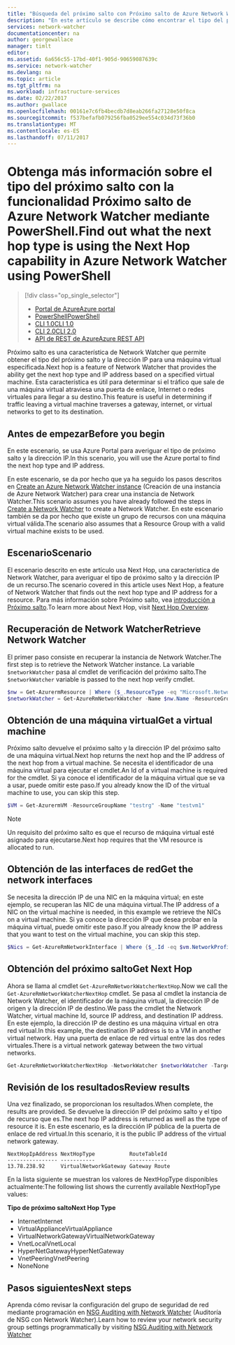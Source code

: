 ```yaml
---
title: "Búsqueda del próximo salto con Próximo salto de Azure Network Watcher (PowerShell) | Microsoft Docs"
description: "En este artículo se describe cómo encontrar el tipo del próximo salto y la dirección IP mediante la funcionalidad Próximo salto con PowerShell."
services: network-watcher
documentationcenter: na
author: georgewallace
manager: timlt
editor: 
ms.assetid: 6a656c55-17bd-40f1-905d-90659087639c
ms.service: network-watcher
ms.devlang: na
ms.topic: article
ms.tgt_pltfrm: na
ms.workload: infrastructure-services
ms.date: 02/22/2017
ms.author: gwallace
ms.openlocfilehash: 00161e7c6fb4becdb7d8eab266fa27128e50f8ca
ms.sourcegitcommit: f537befafb079256fba0529ee554c034d73f36b0
ms.translationtype: MT
ms.contentlocale: es-ES
ms.lasthandoff: 07/11/2017
---
```

# <a name="find-out-what-the-next-hop-type-is-using-the-next-hop-capability-in-azure-network-watcher-using-powershell"></a><span data-ttu-id="9f711-103">Obtenga más información sobre el tipo del próximo salto con la funcionalidad Próximo salto de Azure Network Watcher mediante PowerShell.</span><span class="sxs-lookup"><span data-stu-id="9f711-103">Find out what the next hop type is using the Next Hop capability in Azure Network Watcher using PowerShell</span></span>

> [!div class="op_single_selector"]
> - [<span data-ttu-id="9f711-104">Portal de Azure</span><span class="sxs-lookup"><span data-stu-id="9f711-104">Azure portal</span></span>](network-watcher-check-next-hop-portal.md)
> - [<span data-ttu-id="9f711-105">PowerShell</span><span class="sxs-lookup"><span data-stu-id="9f711-105">PowerShell</span></span>](network-watcher-check-next-hop-powershell.md)
> - [<span data-ttu-id="9f711-106">CLI 1.0</span><span class="sxs-lookup"><span data-stu-id="9f711-106">CLI 1.0</span></span>](network-watcher-check-next-hop-cli-nodejs.md)
> - [<span data-ttu-id="9f711-107">CLI 2.0</span><span class="sxs-lookup"><span data-stu-id="9f711-107">CLI 2.0</span></span>](network-watcher-check-next-hop-cli.md)
> - [<span data-ttu-id="9f711-108">API de REST de Azure</span><span class="sxs-lookup"><span data-stu-id="9f711-108">Azure REST API</span></span>](network-watcher-check-next-hop-rest.md)

<span data-ttu-id="9f711-109">Próximo salto es una característica de Network Watcher que permite obtener el tipo del próximo salto y la dirección IP para una máquina virtual especificada.</span><span class="sxs-lookup"><span data-stu-id="9f711-109">Next hop is a feature of Network Watcher that provides the ability get the next hop type and IP address based on a specified virtual machine.</span></span> <span data-ttu-id="9f711-110">Esta característica es útil para determinar si el tráfico que sale de una máquina virtual atraviesa una puerta de enlace, Internet o redes virtuales para llegar a su destino.</span><span class="sxs-lookup"><span data-stu-id="9f711-110">This feature is useful in determining if traffic leaving a virtual machine traverses a gateway, internet, or virtual networks to get to its destination.</span></span>

## <a name="before-you-begin"></a><span data-ttu-id="9f711-111">Antes de empezar</span><span class="sxs-lookup"><span data-stu-id="9f711-111">Before you begin</span></span>

<span data-ttu-id="9f711-112">En este escenario, se usa Azure Portal para averiguar el tipo de próximo salto y la dirección IP.</span><span class="sxs-lookup"><span data-stu-id="9f711-112">In this scenario, you will use the Azure portal to find the next hop type and IP address.</span></span>

<span data-ttu-id="9f711-113">En este escenario, se da por hecho que ya ha seguido los pasos descritos en [Create an Azure Network Watcher instance](network-watcher-create.md) (Creación de una instancia de Azure Network Watcher) para crear una instancia de Network Watcher.</span><span class="sxs-lookup"><span data-stu-id="9f711-113">This scenario assumes you have already followed the steps in [Create a Network Watcher](network-watcher-create.md) to create a Network Watcher.</span></span> <span data-ttu-id="9f711-114">En este escenario también se da por hecho que existe un grupo de recursos con una máquina virtual válida.</span><span class="sxs-lookup"><span data-stu-id="9f711-114">The scenario also assumes that a Resource Group with a valid virtual machine exists to be used.</span></span>

## <a name="scenario"></a><span data-ttu-id="9f711-115">Escenario</span><span class="sxs-lookup"><span data-stu-id="9f711-115">Scenario</span></span>

<span data-ttu-id="9f711-116">El escenario descrito en este artículo usa Next Hop, una característica de Network Watcher, para averiguar el tipo de próximo salto y la dirección IP de un recurso.</span><span class="sxs-lookup"><span data-stu-id="9f711-116">The scenario covered in this article uses Next Hop, a feature of Network Watcher that finds out the next hop type and IP address for a resource.</span></span> <span data-ttu-id="9f711-117">Para más información sobre Próximo salto, vea [introducción a Próximo salto](network-watcher-next-hop-overview.md).</span><span class="sxs-lookup"><span data-stu-id="9f711-117">To learn more about Next Hop, visit [Next Hop Overview](network-watcher-next-hop-overview.md).</span></span>

## <a name="retrieve-network-watcher"></a><span data-ttu-id="9f711-118">Recuperación de Network Watcher</span><span class="sxs-lookup"><span data-stu-id="9f711-118">Retrieve Network Watcher</span></span>

<span data-ttu-id="9f711-119">El primer paso consiste en recuperar la instancia de Network Watcher.</span><span class="sxs-lookup"><span data-stu-id="9f711-119">The first step is to retrieve the Network Watcher instance.</span></span> <span data-ttu-id="9f711-120">La variable `$networkWatcher` pasa al cmdlet de verificación del próximo salto.</span><span class="sxs-lookup"><span data-stu-id="9f711-120">The `$networkWatcher` variable is passed to the next hop verify cmdlet.</span></span>

```powershell
$nw = Get-AzurermResource | Where {$_.ResourceType -eq "Microsoft.Network/networkWatchers" -and $_.Location -eq "WestCentralUS" } 
$networkWatcher = Get-AzureRmNetworkWatcher -Name $nw.Name -ResourceGroupName $nw.ResourceGroupName 
```

## <a name="get-a-virtual-machine"></a><span data-ttu-id="9f711-121">Obtención de una máquina virtual</span><span class="sxs-lookup"><span data-stu-id="9f711-121">Get a virtual machine</span></span>

<span data-ttu-id="9f711-122">Próximo salto devuelve el próximo salto y la dirección IP del próximo salto de una máquina virtual.</span><span class="sxs-lookup"><span data-stu-id="9f711-122">Next hop returns the next hop and the IP address of the next hop from a virtual machine.</span></span> <span data-ttu-id="9f711-123">Se necesita el identificador de una máquina virtual para ejecutar el cmdlet.</span><span class="sxs-lookup"><span data-stu-id="9f711-123">An Id of a virtual machine is required for the cmdlet.</span></span> <span data-ttu-id="9f711-124">Si ya conoce el identificador de la máquina virtual que se va a usar, puede omitir este paso.</span><span class="sxs-lookup"><span data-stu-id="9f711-124">If you already know the ID of the virtual machine to use, you can skip this step.</span></span>

```powershell
$VM = Get-AzurermVM -ResourceGroupName "testrg" -Name "testvm1"
```

> [!NOTE]
> <span data-ttu-id="9f711-125">Un requisito del próximo salto es que el recurso de máquina virtual esté asignado para ejecutarse.</span><span class="sxs-lookup"><span data-stu-id="9f711-125">Next hop requires that the VM resource is allocated to run.</span></span>

## <a name="get-the-network-interfaces"></a><span data-ttu-id="9f711-126">Obtención de las interfaces de red</span><span class="sxs-lookup"><span data-stu-id="9f711-126">Get the network interfaces</span></span>

<span data-ttu-id="9f711-127">Se necesita la dirección IP de una NIC en la máquina virtual; en este ejemplo, se recuperan las NIC de una máquina virtual.</span><span class="sxs-lookup"><span data-stu-id="9f711-127">The IP address of a NIC on the virtual machine is needed, in this example we retrieve the NICs on a virtual machine.</span></span> <span data-ttu-id="9f711-128">Si ya conoce la dirección IP que desea probar en la máquina virtual, puede omitir este paso.</span><span class="sxs-lookup"><span data-stu-id="9f711-128">If you already know the IP address that you want to test on the virtual machine, you can skip this step.</span></span>

```powershell
$Nics = Get-AzureRmNetworkInterface | Where {$_.Id -eq $vm.NetworkProfile.NetworkInterfaces.Id.ForEach({$_})}
```

## <a name="get-next-hop"></a><span data-ttu-id="9f711-129">Obtención del próximo salto</span><span class="sxs-lookup"><span data-stu-id="9f711-129">Get Next Hop</span></span>

<span data-ttu-id="9f711-130">Ahora se llama al cmdlet `Get-AzureRmNetworkWatcherNextHop`.</span><span class="sxs-lookup"><span data-stu-id="9f711-130">Now we call the `Get-AzureRmNetworkWatcherNextHop` cmdlet.</span></span> <span data-ttu-id="9f711-131">Se pasa al cmdlet la instancia de Network Watcher, el identificador de la máquina virtual, la dirección IP de origen y la dirección IP de destino.</span><span class="sxs-lookup"><span data-stu-id="9f711-131">We pass the cmdlet the Network Watcher, virtual machine Id, source IP address, and destination IP address.</span></span> <span data-ttu-id="9f711-132">En este ejemplo, la dirección IP de destino es una máquina virtual en otra red virtual.</span><span class="sxs-lookup"><span data-stu-id="9f711-132">In this example, the destination IP address is to a VM in another virtual network.</span></span> <span data-ttu-id="9f711-133">Hay una puerta de enlace de red virtual entre las dos redes virtuales.</span><span class="sxs-lookup"><span data-stu-id="9f711-133">There is a virtual network gateway between the two virtual networks.</span></span>

```powershell
Get-AzureRmNetworkWatcherNextHop -NetworkWatcher $networkWatcher -TargetVirtualMachineId $VM.Id -SourceIPAddress $nics[0].IpConfigurations[0].PrivateIpAddress  -DestinationIPAddress 10.0.2.4 
```

## <a name="review-results"></a><span data-ttu-id="9f711-134">Revisión de los resultados</span><span class="sxs-lookup"><span data-stu-id="9f711-134">Review results</span></span>

<span data-ttu-id="9f711-135">Una vez finalizado, se proporcionan los resultados.</span><span class="sxs-lookup"><span data-stu-id="9f711-135">When complete, the results are provided.</span></span> <span data-ttu-id="9f711-136">Se devuelve la dirección IP del próximo salto y el tipo de recurso que es.</span><span class="sxs-lookup"><span data-stu-id="9f711-136">The next hop IP address is returned as well as the type of resource it is.</span></span> <span data-ttu-id="9f711-137">En este escenario, es la dirección IP pública de la puerta de enlace de red virtual.</span><span class="sxs-lookup"><span data-stu-id="9f711-137">In this scenario, it is the public IP address of the virtual network gateway.</span></span>

```
NextHopIpAddress NextHopType           RouteTableId 
---------------- -----------           ------------ 
13.78.238.92     VirtualNetworkGateway Gateway Route
```

<span data-ttu-id="9f711-138">En la lista siguiente se muestran los valores de NextHopType disponibles actualmente:</span><span class="sxs-lookup"><span data-stu-id="9f711-138">The following list shows the currently available NextHopType values:</span></span>

<span data-ttu-id="9f711-139">**Tipo de próximo salto**</span><span class="sxs-lookup"><span data-stu-id="9f711-139">**Next Hop Type**</span></span>

* <span data-ttu-id="9f711-140">Internet</span><span class="sxs-lookup"><span data-stu-id="9f711-140">Internet</span></span>
* <span data-ttu-id="9f711-141">VirtualAppliance</span><span class="sxs-lookup"><span data-stu-id="9f711-141">VirtualAppliance</span></span>
* <span data-ttu-id="9f711-142">VirtualNetworkGateway</span><span class="sxs-lookup"><span data-stu-id="9f711-142">VirtualNetworkGateway</span></span>
* <span data-ttu-id="9f711-143">VnetLocal</span><span class="sxs-lookup"><span data-stu-id="9f711-143">VnetLocal</span></span>
* <span data-ttu-id="9f711-144">HyperNetGateway</span><span class="sxs-lookup"><span data-stu-id="9f711-144">HyperNetGateway</span></span>
* <span data-ttu-id="9f711-145">VnetPeering</span><span class="sxs-lookup"><span data-stu-id="9f711-145">VnetPeering</span></span>
* <span data-ttu-id="9f711-146">None</span><span class="sxs-lookup"><span data-stu-id="9f711-146">None</span></span>

## <a name="next-steps"></a><span data-ttu-id="9f711-147">Pasos siguientes</span><span class="sxs-lookup"><span data-stu-id="9f711-147">Next steps</span></span>

<span data-ttu-id="9f711-148">Aprenda cómo revisar la configuración del grupo de seguridad de red mediante programación en [NSG Auditing with Network Watcher](network-watcher-nsg-auditing-powershell.md) (Auditoría de NSG con Network Watcher).</span><span class="sxs-lookup"><span data-stu-id="9f711-148">Learn how to review your network security group settings programmatically by visiting [NSG Auditing with Network Watcher](network-watcher-nsg-auditing-powershell.md)</span></span>

















